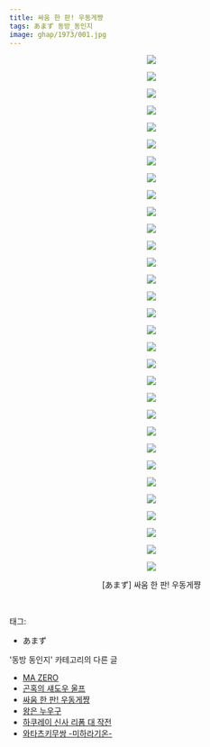 ```yaml
---
title: 싸움 한 판! 우동게쨩
tags: あまず 동방_동인지
image: ghap/1973/001.jpg
---
```

<div class="article">
<p style="text-align: center; clear: none; float: none;"><img src="{{ site.nasurl }}/ghap/1973/001.jpg"/></p>
<p style="text-align: center; clear: none; float: none;"><img src="{{ site.nasurl }}/ghap/1973/002.jpg"/></p>
<p style="text-align: center; clear: none; float: none;"><img src="{{ site.nasurl }}/ghap/1973/003.jpg"/></p>
<p style="text-align: center; clear: none; float: none;"><img src="{{ site.nasurl }}/ghap/1973/004.jpg"/></p>
<p style="text-align: center; clear: none; float: none;"><img src="{{ site.nasurl }}/ghap/1973/005.jpg"/></p>
<p style="text-align: center; clear: none; float: none;"><img src="{{ site.nasurl }}/ghap/1973/006.jpg"/></p>
<p style="text-align: center; clear: none; float: none;"><img src="{{ site.nasurl }}/ghap/1973/007.jpg"/></p>
<p style="text-align: center; clear: none; float: none;"><img src="{{ site.nasurl }}/ghap/1973/008.jpg"/></p>
<p style="text-align: center; clear: none; float: none;"><img src="{{ site.nasurl }}/ghap/1973/009.jpg"/></p>
<p style="text-align: center; clear: none; float: none;"><img src="{{ site.nasurl }}/ghap/1973/010.jpg"/></p>
<p style="text-align: center; clear: none; float: none;"><img src="{{ site.nasurl }}/ghap/1973/011.jpg"/></p>
<p style="text-align: center; clear: none; float: none;"><img src="{{ site.nasurl }}/ghap/1973/012.jpg"/></p>
<p style="text-align: center; clear: none; float: none;"><img src="{{ site.nasurl }}/ghap/1973/013.jpg"/></p>
<p style="text-align: center; clear: none; float: none;"><img src="{{ site.nasurl }}/ghap/1973/014.jpg"/></p>
<p style="text-align: center; clear: none; float: none;"><img src="{{ site.nasurl }}/ghap/1973/015.jpg"/></p>
<p style="text-align: center; clear: none; float: none;"><img src="{{ site.nasurl }}/ghap/1973/016.jpg"/></p>
<p style="text-align: center; clear: none; float: none;"><img src="{{ site.nasurl }}/ghap/1973/017.jpg"/></p>
<p style="text-align: center; clear: none; float: none;"><img src="{{ site.nasurl }}/ghap/1973/018.jpg"/></p>
<p style="text-align: center; clear: none; float: none;"><img src="{{ site.nasurl }}/ghap/1973/019.jpg"/></p>
<p style="text-align: center; clear: none; float: none;"><img src="{{ site.nasurl }}/ghap/1973/020.jpg"/></p>
<p style="text-align: center; clear: none; float: none;"><img src="{{ site.nasurl }}/ghap/1973/021.jpg"/></p>
<p style="text-align: center; clear: none; float: none;"><img src="{{ site.nasurl }}/ghap/1973/022.jpg"/></p>
<p style="text-align: center; clear: none; float: none;"><img src="{{ site.nasurl }}/ghap/1973/023.jpg"/></p>
<p style="text-align: center; clear: none; float: none;"><img src="{{ site.nasurl }}/ghap/1973/024.jpg"/></p>
<p style="text-align: center; clear: none; float: none;"><img src="{{ site.nasurl }}/ghap/1973/025.jpg"/></p>
<p style="text-align: center; clear: none; float: none;"><img src="{{ site.nasurl }}/ghap/1973/026.jpg"/></p>
<p style="text-align: center; clear: none; float: none;"><img src="{{ site.nasurl }}/ghap/1973/027.jpg"/></p>
<p style="text-align: center; clear: none; float: none;"><img src="{{ site.nasurl }}/ghap/1973/028.jpg"/></p>
<p style="text-align: center; clear: none; float: none;"><img src="{{ site.nasurl }}/ghap/1973/029.jpg"/></p>
<p style="text-align: center; clear: none; float: none;"><img src="{{ site.nasurl }}/ghap/1973/030.jpg"/></p>
<p style="text-align: center; clear: none; float: none;"><img src="{{ site.nasurl }}/ghap/1973/031.jpg"/></p>
<p style="text-align: center; clear: none; float: none;">[あまず] 싸움 한 판! 우동게쨩</p>
<p><br/></p>
</div><div class="tagTrail">
<p>태그: </p>
<ul>
<li>あまず</li>
</ul>
</div><div class="another">
<p>'동방 동인지' 카테고리의 다른 글</p>
<ul>
<li><a href="/2016-09-03-ghap_1976">MA ZERO</a></li>
<li><a href="/2016-09-03-ghap_1975">곤혹의 섀도우 울프</a></li>
<li><a href="/2016-09-03-ghap_1973">싸움 한 판! 우동게쨩</a></li>
<li><a href="/2016-09-03-ghap_1972">왕은 누우구</a></li>
<li><a href="/2016-09-03-ghap_1971">하쿠레이 신사 리폼 대 작전</a></li>
<li><a href="/2016-09-03-ghap_1970">와타츠키무쌍 -미하라기온-</a></li>
</ul>
</div><div class="cb_module cb_fluid">
<div class="cb_wrt cb_profile">
</div><!-- commentList close -->
</div>